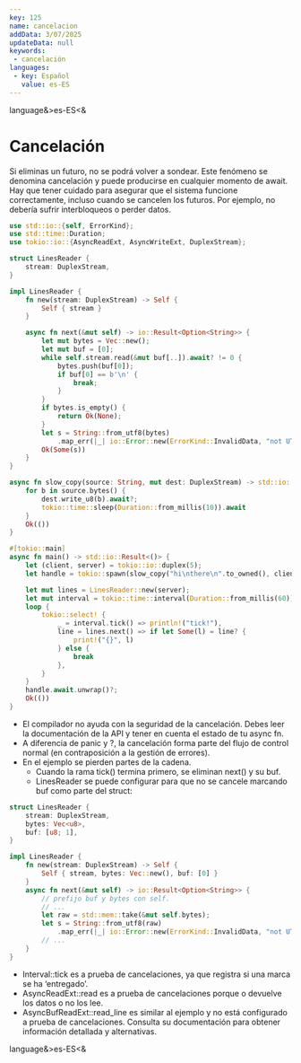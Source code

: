 ```yaml
---
key: 125
name: cancelacion
addData: 3/07/2025
updateData: null
keywords: 
 - cancelación
languages:
 - key: Español
   value: es-ES
---
```

language&>es-ES<&
# Cancelación
Si eliminas un futuro, no se podrá volver a sondear. Este fenómeno se denomina cancelación y puede producirse en cualquier momento de await. Hay que tener cuidado para asegurar que el sistema funcione correctamente, incluso cuando se cancelen los futuros. Por ejemplo, no debería sufrir interbloqueos o perder datos.

```rust
use std::io::{self, ErrorKind};
use std::time::Duration;
use tokio::io::{AsyncReadExt, AsyncWriteExt, DuplexStream};

struct LinesReader {
    stream: DuplexStream,
}

impl LinesReader {
    fn new(stream: DuplexStream) -> Self {
        Self { stream }
    }

    async fn next(&mut self) -> io::Result<Option<String>> {
        let mut bytes = Vec::new();
        let mut buf = [0];
        while self.stream.read(&mut buf[..]).await? != 0 {
            bytes.push(buf[0]);
            if buf[0] == b'\n' {
                break;
            }
        }
        if bytes.is_empty() {
            return Ok(None);
        }
        let s = String::from_utf8(bytes)
            .map_err(|_| io::Error::new(ErrorKind::InvalidData, "not UTF-8"))?;
        Ok(Some(s))
    }
}

async fn slow_copy(source: String, mut dest: DuplexStream) -> std::io::Result<()> {
    for b in source.bytes() {
        dest.write_u8(b).await?;
        tokio::time::sleep(Duration::from_millis(10)).await
    }
    Ok(())
}

#[tokio::main]
async fn main() -> std::io::Result<()> {
    let (client, server) = tokio::io::duplex(5);
    let handle = tokio::spawn(slow_copy("hi\nthere\n".to_owned(), client));

    let mut lines = LinesReader::new(server);
    let mut interval = tokio::time::interval(Duration::from_millis(60));
    loop {
        tokio::select! {
            _ = interval.tick() => println!("tick!"),
            line = lines.next() => if let Some(l) = line? {
                print!("{}", l)
            } else {
                break
            },
        }
    }
    handle.await.unwrap()?;
    Ok(())
}
```

 - El compilador no ayuda con la seguridad de la cancelación. Debes leer la documentación de la API y tener en cuenta el estado de tu async fn.
 - A diferencia de panic y ?, la cancelación forma parte del flujo de control normal (en contraposición a la gestión de errores).
 - En el ejemplo se pierden partes de la cadena.
   - Cuando la rama tick() termina primero, se eliminan next() y su buf.
   - LinesReader se puede configurar para que no se cancele marcando buf como parte del struct:

```rust
struct LinesReader {
    stream: DuplexStream,
    bytes: Vec<u8>,
    buf: [u8; 1],
}

impl LinesReader {
    fn new(stream: DuplexStream) -> Self {
        Self { stream, bytes: Vec::new(), buf: [0] }
    }
    async fn next(&mut self) -> io::Result<Option<String>> {
        // prefijo buf y bytes con self.
        // ...
        let raw = std::mem::take(&mut self.bytes);
        let s = String::from_utf8(raw)
            .map_err(|_| io::Error::new(ErrorKind::InvalidData, "not UTF-8"))?;
        // ...
    }
}
```

 - Interval::tick es a prueba de cancelaciones, ya que registra si una marca se ha ‘entregado’.
 - AsyncReadExt::read es a prueba de cancelaciones porque o devuelve los datos o no los lee.
 - AsyncBufReadExt::read_line es similar al ejemplo y no está configurado a prueba de cancelaciones. Consulta su documentación para obtener información detallada y alternativas.

language&>es-ES<&